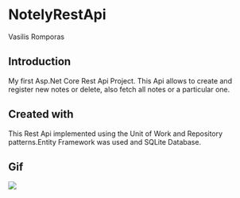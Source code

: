 # NotelyRestApi

Vasilis Romporas

## Introduction

My first Asp.Net Core Rest Api Project. This Api allows to create and register new notes or delete, also fetch all notes or a particular one.

## Created with

This Rest Api implemented using the Unit of  Work and Repository patterns.Entity Framework was used and SQLite Database.

## Gif

![](NotelyRestApi.gif)
